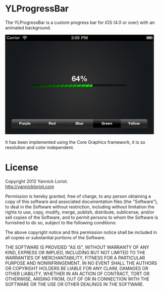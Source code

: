 YLProgressBar
=================
The YLProgressBar is a custom progress bar for iOS (4.0 or over) with an animated background.

![](http://github.com/YannickL/YLProgressBar/raw/master/YLProgressBar/Resources/Images/Screenshot.png)

It has been implemented using the Core Graphics framework, it is so resolution and color independent.
  
License
====================
Copyright 2012 Yannick Loriot.<br />
http://yannickloriot.com

Permission is hereby granted, free of charge, to any person obtaining a copy
of this software and associated documentation files (the "Software"), to deal
in the Software without restriction, including without limitation the rights
to use, copy, modify, merge, publish, distribute, sublicense, and/or sell
copies of the Software, and to permit persons to whom the Software is
furnished to do so, subject to the following conditions:

The above copyright notice and this permission notice shall be included in
all copies or substantial portions of the Software.
 
THE SOFTWARE IS PROVIDED "AS IS", WITHOUT WARRANTY OF ANY KIND, EXPRESS OR
IMPLIED, INCLUDING BUT NOT LIMITED TO THE WARRANTIES OF MERCHANTABILITY,
FITNESS FOR A PARTICULAR PURPOSE AND NONINFRINGEMENT. IN NO EVENT SHALL THE
AUTHORS OR COPYRIGHT HOLDERS BE LIABLE FOR ANY CLAIM, DAMAGES OR OTHER
LIABILITY, WHETHER IN AN ACTION OF CONTRACT, TORT OR OTHERWISE, ARISING FROM,
OUT OF OR IN CONNECTION WITH THE SOFTWARE OR THE USE OR OTHER DEALINGS IN
THE SOFTWARE.
